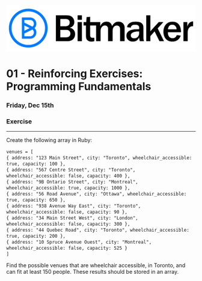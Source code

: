 ![Bitmaer](https://github.com/johncarlolopez/bitmaker-reference/blob/master/bitmakerlogo.svg)
# 01 - Reinforcing Exercises: Programming Fundamentals
### Friday, Dec 15th

### Exercise
___
Create the following array in Ruby:
```
venues = [
{ address: "123 Main Street", city: "Toronto", wheelchair_accessible: true, capacity: 100 },
{ address: "567 Centre Street", city: "Toronto", wheelchair_accessible: false, capacity: 400 },
{ address: "9B Ontario Street", city: "Montreal", wheelchair_accessible: true, capacity: 1000 },
{ address: "56 Road Avenue", city: "Ottawa", wheelchair_accessible: true, capacity: 650 },
{ address: "938 Avenue Way East", city: "Toronto", wheelchair_accessible: false, capacity: 90 },
{ address: "34 Main Street West", city: "London", wheelchair_accessible: false, capacity: 300 },
{ address: "44 Quebec Road", city: "Toronto", wheelchair_accessible: true, capacity: 200 },
{ address: "10 Spruce Avenue Ouest", city: "Montreal", wheelchair_accessible: false, capacity: 525 }
]
```
Find the possible venues that are wheelchair accessible, in Toronto, and can fit at least 150 people. These results should be stored in an array.
